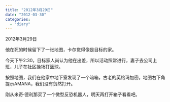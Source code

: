 ```yaml
---
title: "2012年3月29日"
date: "2012-03-30"
categories: 
  - "diary"
---
```


2012年3月29日

他在死的时候留下了一张地图，卡尔觉得像是目标的家。

今天下午2:30，目标家人尚认为他在出差，所以活动照常进行，妻子去公司上班，儿子在社区操场打篮球。

按照地图，我们在他家中地下室发现了一个暗箱，古老的英格玛加密。地图右下角提示AMANA，我们没有贸然打开。

刚从米奇·德利那买了一个微型反恐机器人，明天再打开箱子看看吧。
